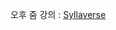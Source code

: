 오후 줌 강의 : [Syllaverse](https://syllaverse.com/courses/1/s/13/curriculum/2022-07-27/contents/32/videos)
